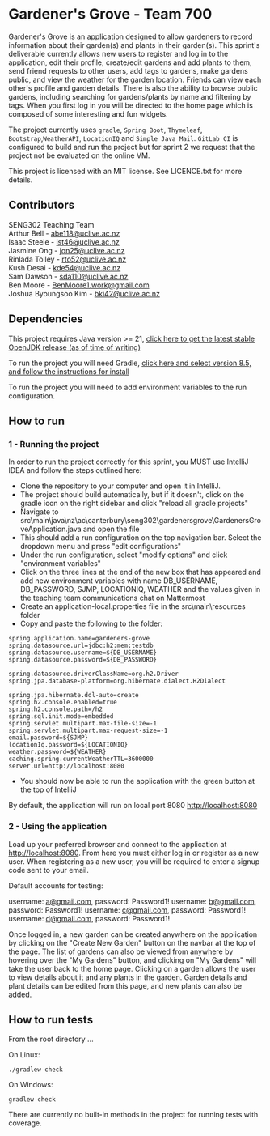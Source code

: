 # Gardener's Grove - Team 700

Gardener's Grove is an application designed to allow gardeners to record information about their garden(s) and plants 
in their garden(s). This sprint's deliverable currently allows new users to register and log in to the application, 
edit their profile, create/edit gardens and add plants to them, send friend requests to other users, 
add tags to gardens, make gardens public, and view the weather for the garden location. Friends can view each other's 
profile and garden details. There is also the ability to browse public gardens, including searching for gardens/plants by name and filtering by tags. When you first log in you will be directed to the home page which is composed of some interesting and fun widgets.

The project currently uses ```gradle```, ```Spring Boot```, ```Thymeleaf```, ```Bootstrap```,```WeatherAPI```, ```LocationIQ``` and ```Simple Java Mail```.
```GitLab CI``` is configured to build and run the project but for sprint 2 we request that the project not be 
evaluated on the online VM.

This project is licensed with an MIT license. See LICENCE.txt for more details.

## Contributors
SENG302 Teaching Team\
Arthur Bell - abe118@uclive.ac.nz\
Isaac Steele - ist46@uclive.ac.nz\
Jasmine Ong - jon25@uclive.ac.nz\
Rinlada Tolley - rto52@uclive.ac.nz\
Kush Desai - kde54@uclive.ac.nz\
Sam Dawson - sda110@uclive.ac.nz\
Ben Moore - BenMoore1.work@gmail.com\
Joshua Byoungsoo Kim - bki42@uclive.ac.nz


## Dependencies
This project requires Java version >= 21, [click here to get the latest stable OpenJDK release (as of time of writing)](https://jdk.java.net/21/)

To run the project you will need Gradle, [click here and select version 8.5, and follow the instructions for install](https://gradle.org/releases/)

To run the project you will need to add environment variables to the run configuration.

## How to run
### 1 - Running the project

In order to run the project correctly for this sprint, you MUST use IntelliJ IDEA and follow the steps outlined here:

- Clone the repository to your computer and open it in IntelliJ.
- The project should build automatically, but if it doesn't, click on the gradle icon on the right sidebar and click "reload all gradle projects"
- Navigate to src\main\java\nz\ac\canterbury\seng302\gardenersgrove\GardenersGroveApplication.java and open the file
- This should add a run configuration on the top navigation bar. Select the dropdown menu and press "edit configurations"
- Under the run configuration, select "modify options" and click "environment variables"
- Click on the three lines at the end of the new box that has appeared and add new environment variables with name 
DB_USERNAME, DB_PASSWORD, SJMP, LOCATIONIQ, WEATHER and the values given in the teaching team communications chat on Mattermost
- Create an application-local.properties file in the src\main\resources folder
- Copy and paste the following to the folder:
```
spring.application.name=gardeners-grove
spring.datasource.url=jdbc:h2:mem:testdb
spring.datasource.username=${DB_USERNAME}
spring.datasource.password=${DB_PASSWORD}

spring.datasource.driverClassName=org.h2.Driver
spring.jpa.database-platform=org.hibernate.dialect.H2Dialect

spring.jpa.hibernate.ddl-auto=create
spring.h2.console.enabled=true
spring.h2.console.path=/h2
spring.sql.init.mode=embedded
spring.servlet.multipart.max-file-size=-1
spring.servlet.multipart.max-request-size=-1
email.password=${SJMP}
locationIq.password=${LOCATIONIQ}
weather.password=${WEATHER}
caching.spring.currentWeatherTTL=3600000
server.url=http://localhost:8080
```

- You should now be able to run the application with the green button at the top of IntelliJ

By default, the application will run on local port 8080 [http://localhost:8080](http://localhost:8080)

### 2 - Using the application
Load up your preferred browser and connect to the application at [http://localhost:8080](http://localhost:8080). From here you must either
log in or register as a new user. When registering as a new user, you will be required to enter a signup code sent to 
your email.

Default accounts for testing:

username: a@gmail.com, password: Password1!
username: b@gmail.com, password: Password1!
username: c@gmail.com, password: Password1!
username: d@gmail.com, password: Password1!

Once logged in, a new garden can be created anywhere on the application by clicking on the "Create New Garden" button 
on the navbar at the top of the page. The list of gardens can also be viewed from anywhere by hovering over the 
"My Gardens" button, and clicking on "My Gardens" will take the user back to the home page. Clicking on a garden 
allows the user to view details about it and any plants in the garden. Garden details and plant details can be edited 
from this page, and new plants can also be added.

## How to run tests
From the root directory ...

On Linux:
```
./gradlew check
```

On Windows:
```
gradlew check
```

There are currently no built-in methods in the project for running tests with coverage.